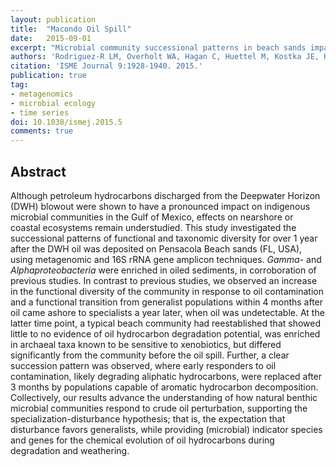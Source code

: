 ```yaml
---
layout: publication
title:  "Macondo Oil Spill"
date:   2015-09-01
excerpt: "Microbial community successional patterns in beach sands impacted by the Deepwater Horizon oil spill."
authors: 'Rodriguez-R LM, Overholt WA, Hagan C, Huettel M, Kostka JE, Konstantinidis KT.'
citation: 'ISME Journal 9:1928-1940. 2015.'
publication: true
tag:
- metagenomics
- microbial ecology
- time series
doi: 10.1038/ismej.2015.5
comments: true
---
```


## Abstract
Although petroleum hydrocarbons discharged from the Deepwater Horizon (DWH) blowout were shown to have a pronounced impact on indigenous microbial communities in the Gulf of Mexico, effects on nearshore or coastal ecosystems remain understudied. This study investigated the successional patterns of functional and taxonomic diversity for over 1 year after the DWH oil was deposited on Pensacola Beach sands (FL, USA), using metagenomic and 16S rRNA gene amplicon techniques. *Gamma*- and *Alphaproteobacteria* were enriched in oiled sediments, in corroboration of previous studies. In contrast to previous studies, we observed an increase in the functional diversity of the community in response to oil contamination and a functional transition from generalist populations within 4 months after oil came ashore to specialists a year later, when oil was undetectable. At the latter time point, a typical beach community had reestablished that showed little to no evidence of oil hydrocarbon degradation potential, was enriched in archaeal taxa known to be sensitive to xenobiotics, but differed significantly from the community before the oil spill. Further, a clear succession pattern was observed, where early responders to oil contamination, likely degrading aliphatic hydrocarbons, were replaced after 3 months by populations capable of aromatic hydrocarbon decomposition. Collectively, our results advance the understanding of how natural benthic microbial communities respond to crude oil perturbation, supporting the specialization-disturbance hypothesis; that is, the expectation that disturbance favors generalists, while providing (microbial) indicator species and genes for the chemical evolution of oil hydrocarbons during degradation and weathering.
